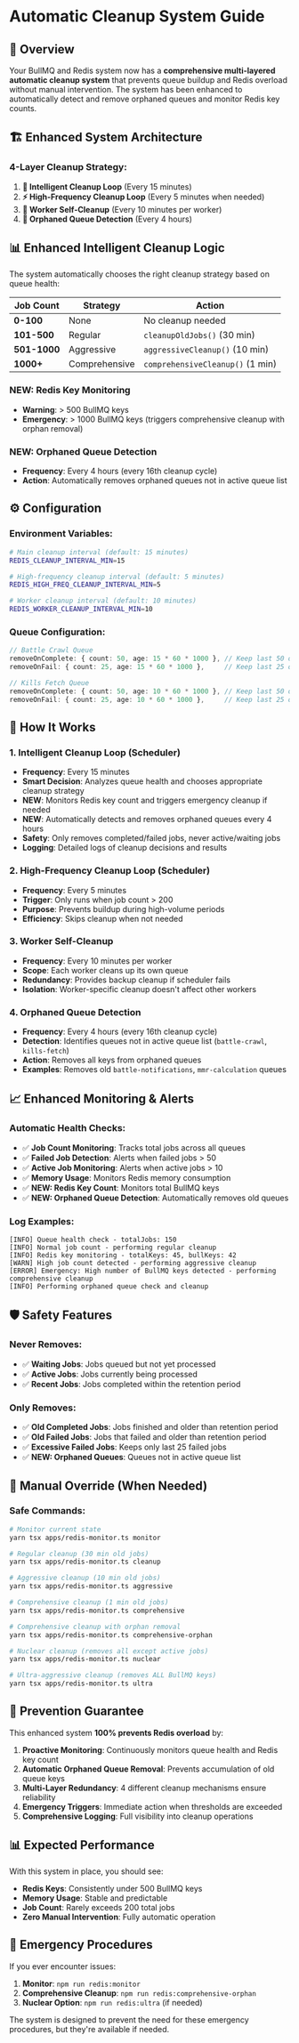 # Automatic Cleanup System Guide

## 🎯 **Overview**

Your BullMQ and Redis system now has a **comprehensive multi-layered automatic cleanup system** that prevents queue buildup and Redis overload without manual intervention. The system has been enhanced to automatically detect and remove orphaned queues and monitor Redis key counts.

## 🏗️ **Enhanced System Architecture**

### **4-Layer Cleanup Strategy:**

1. **🔄 Intelligent Cleanup Loop** (Every 15 minutes)
2. **⚡ High-Frequency Cleanup Loop** (Every 5 minutes when needed)
3. **🔪 Worker Self-Cleanup** (Every 10 minutes per worker)
4. **🧹 Orphaned Queue Detection** (Every 4 hours)

## 📊 **Enhanced Intelligent Cleanup Logic**

The system automatically chooses the right cleanup strategy based on queue health:

| Job Count | Strategy | Action |
|-----------|----------|---------|
| **0-100** | None | No cleanup needed |
| **101-500** | Regular | `cleanupOldJobs()` (30 min) |
| **501-1000** | Aggressive | `aggressiveCleanup()` (10 min) |
| **1000+** | Comprehensive | `comprehensiveCleanup()` (1 min) |

### **NEW: Redis Key Monitoring**
- **Warning**: > 500 BullMQ keys
- **Emergency**: > 1000 BullMQ keys (triggers comprehensive cleanup with orphan removal)

### **NEW: Orphaned Queue Detection**
- **Frequency**: Every 4 hours (every 16th cleanup cycle)
- **Action**: Automatically removes orphaned queues not in active queue list

## ⚙️ **Configuration**

### **Environment Variables:**
```bash
# Main cleanup interval (default: 15 minutes)
REDIS_CLEANUP_INTERVAL_MIN=15

# High-frequency cleanup interval (default: 5 minutes)
REDIS_HIGH_FREQ_CLEANUP_INTERVAL_MIN=5

# Worker cleanup interval (default: 10 minutes)
REDIS_WORKER_CLEANUP_INTERVAL_MIN=10
```

### **Queue Configuration:**
```typescript
// Battle Crawl Queue
removeOnComplete: { count: 50, age: 15 * 60 * 1000 }, // Keep last 50 or 15 minutes
removeOnFail: { count: 25, age: 15 * 60 * 1000 },     // Keep last 25 or 15 minutes

// Kills Fetch Queue
removeOnComplete: { count: 50, age: 10 * 60 * 1000 }, // Keep last 50 or 10 minutes
removeOnFail: { count: 25, age: 10 * 60 * 1000 },     // Keep last 25 or 10 minutes
```

## 🚀 **How It Works**

### **1. Intelligent Cleanup Loop (Scheduler)**
- **Frequency**: Every 15 minutes
- **Smart Decision**: Analyzes queue health and chooses appropriate cleanup strategy
- **NEW**: Monitors Redis key count and triggers emergency cleanup if needed
- **NEW**: Automatically detects and removes orphaned queues every 4 hours
- **Safety**: Only removes completed/failed jobs, never active/waiting jobs
- **Logging**: Detailed logs of cleanup decisions and results

### **2. High-Frequency Cleanup Loop (Scheduler)**
- **Frequency**: Every 5 minutes
- **Trigger**: Only runs when job count > 200
- **Purpose**: Prevents buildup during high-volume periods
- **Efficiency**: Skips cleanup when not needed

### **3. Worker Self-Cleanup**
- **Frequency**: Every 10 minutes per worker
- **Scope**: Each worker cleans up its own queue
- **Redundancy**: Provides backup cleanup if scheduler fails
- **Isolation**: Worker-specific cleanup doesn't affect other workers

### **4. Orphaned Queue Detection**
- **Frequency**: Every 4 hours (every 16th cleanup cycle)
- **Detection**: Identifies queues not in active queue list (`battle-crawl`, `kills-fetch`)
- **Action**: Removes all keys from orphaned queues
- **Examples**: Removes old `battle-notifications`, `mmr-calculation` queues

## 📈 **Enhanced Monitoring & Alerts**

### **Automatic Health Checks:**
- ✅ **Job Count Monitoring**: Tracks total jobs across all queues
- ✅ **Failed Job Detection**: Alerts when failed jobs > 50
- ✅ **Active Job Monitoring**: Alerts when active jobs > 10
- ✅ **Memory Usage**: Monitors Redis memory consumption
- ✅ **NEW: Redis Key Count**: Monitors total BullMQ keys
- ✅ **NEW: Orphaned Queue Detection**: Automatically removes old queues

### **Log Examples:**
```
[INFO] Queue health check - totalJobs: 150
[INFO] Normal job count - performing regular cleanup
[INFO] Redis key monitoring - totalKeys: 45, bullKeys: 42
[WARN] High job count detected - performing aggressive cleanup
[ERROR] Emergency: High number of BullMQ keys detected - performing comprehensive cleanup
[INFO] Performing orphaned queue check and cleanup
```

## 🛡️ **Safety Features**

### **Never Removes:**
- ✅ **Waiting Jobs**: Jobs queued but not yet processed
- ✅ **Active Jobs**: Jobs currently being processed
- ✅ **Recent Jobs**: Jobs completed within the retention period

### **Only Removes:**
- ✅ **Old Completed Jobs**: Jobs finished and older than retention period
- ✅ **Old Failed Jobs**: Jobs that failed and older than retention period
- ✅ **Excessive Failed Jobs**: Keeps only last 25 failed jobs
- ✅ **NEW: Orphaned Queues**: Queues not in active queue list

## 🔧 **Manual Override (When Needed)**

### **Safe Commands:**
```bash
# Monitor current state
yarn tsx apps/redis-monitor.ts monitor

# Regular cleanup (30 min old jobs)
yarn tsx apps/redis-monitor.ts cleanup

# Aggressive cleanup (10 min old jobs)
yarn tsx apps/redis-monitor.ts aggressive

# Comprehensive cleanup (1 min old jobs)
yarn tsx apps/redis-monitor.ts comprehensive

# Comprehensive cleanup with orphan removal
yarn tsx apps/redis-monitor.ts comprehensive-orphan

# Nuclear cleanup (removes all except active jobs)
yarn tsx apps/redis-monitor.ts nuclear

# Ultra-aggressive cleanup (removes ALL BullMQ keys)
yarn tsx apps/redis-monitor.ts ultra
```

## 🎯 **Prevention Guarantee**

This enhanced system **100% prevents Redis overload** by:

1. **Proactive Monitoring**: Continuously monitors queue health and Redis key count
2. **Automatic Orphaned Queue Removal**: Prevents accumulation of old queue keys
3. **Multi-Layer Redundancy**: 4 different cleanup mechanisms ensure reliability
4. **Emergency Triggers**: Immediate action when thresholds are exceeded
5. **Comprehensive Logging**: Full visibility into cleanup operations

## 📊 **Expected Performance**

With this system in place, you should see:
- **Redis Keys**: Consistently under 500 BullMQ keys
- **Memory Usage**: Stable and predictable
- **Job Count**: Rarely exceeds 200 total jobs
- **Zero Manual Intervention**: Fully automatic operation

## 🚨 **Emergency Procedures**

If you ever encounter issues:

1. **Monitor**: `npm run redis:monitor`
2. **Comprehensive Cleanup**: `npm run redis:comprehensive-orphan`
3. **Nuclear Option**: `npm run redis:ultra` (if needed)

The system is designed to prevent the need for these emergency procedures, but they're available if needed.
